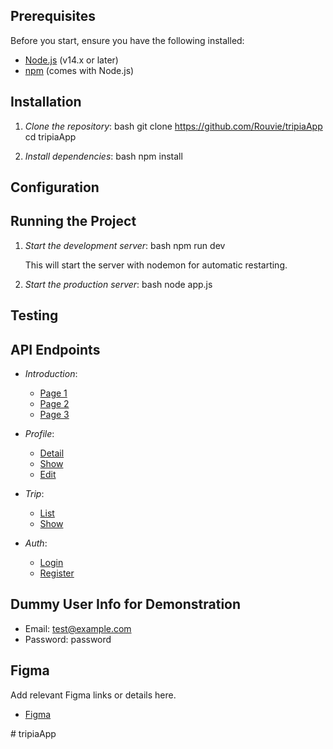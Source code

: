 ## Prerequisites ##
Before you start, ensure you have the following installed:
- [Node.js](https://nodejs.org/) (v14.x or later)
- [npm](https://www.npmjs.com/) (comes with Node.js)

## Installation ##

1. *Clone the repository*:
    bash
    git clone https://github.com/Rouvie/tripiaApp
    cd tripiaApp
    

2. *Install dependencies*:
    bash
    npm install
    

## Configuration ##


    

## Running the Project ##

1. *Start the development server*:
    bash
    npm run dev
    
    This will start the server with nodemon for automatic restarting.

2. *Start the production server*:
    bash
    node app.js
    

## Testing ##

## API Endpoints ##

- *Introduction*:
    - [Page 1](http://127.0.0.1:3000/introduction/page-1)
    - [Page 2](http://127.0.0.1:3000/introduction/page-2)
    - [Page 3](http://127.0.0.1:3000/introduction/page-3)

- *Profile*:
    - [Detail](http://127.0.0.1:3000/profile/detail)
    - [Show](http://127.0.0.1:3000/profile/show/(:id))
    - [Edit](http://127.0.0.1:3000/profile/edit/(:id))

- *Trip*:
    - [List](http://127.0.0.1:3000/trip/list)
    - [Show](http://127.0.0.1:3000/trip/show/(:id))

- *Auth*:
    - [Login](http://127.0.0.1:3000/auth/login)
    - [Register](http://127.0.0.1:3000/auth/register)

## Dummy User Info for Demonstration ##
- Email: test@example.com
- Password: password



## Figma ##
Add relevant Figma links or details here.
- [Figma](https://www.figma.com/design/Z3nEk4JK3vR3m5TFr066d5/TRIPIA-FINAL)

#   t r i p i a A p p  
 